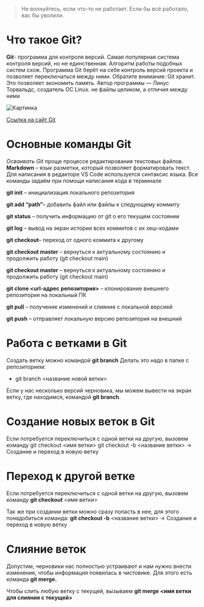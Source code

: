 >Не волнуйтесь, если что-то не работает. Если бы всё работало, вас бы уволили.


# Что такое Git? 

**Git**- программа для контроля версий. Cамая популярная система контроля
версий, но не единственная. Алгоритм
работы подобных систем схож.
Программа Git берёт на себя контроль версий
проекта и позволяет переключаться между
ними. Обратите внимание: Git хранит. Это позволяет
экономить память. Автор программы — Линус
Торвальдс, создатель ОС Linux.
не файлы
целиком, а отличия между ними 

![Картинка](git_1.jpg)

[Ссылка на сайт Git](https://git-scm.com/)



# Основные команды Git

*Осваивать Git* проще процессе редактирования текстовых файлов.  **Markdown** – язык разметки,
который позволяет форматировать текст. Для написания в редакторе VS Code используется
синтаксис языка.
Все команды задаём при помощи написания кода в терминале

**git init** – инициализация локального репозитория

**git add “path”**– добавить файл или файлы к следующему коммиту

**git status** – получить информацию от git о его текущем состоянии

**git log** – вывод на экран истории всех коммитов с их хеш-кодами

**git checkout**– переход от одного коммита к другому

**git checkout master** – вернуться к актуальному состоянию и продолжить работу (git checkout main)

**git checkout master** – вернуться к актуальному состоянию и продолжить работу (git checkout main)

**git clone <url-адрес репозитория>** – клонирование внешнего репозитория на  локальный ПК

**git pull** – получение изменений и слияние с локальной версией

**git push** – отправляет локальную версию репозитория на внешний



# Работа с ветками в Git 

Создать ветку можно командой **git branch**
Делать это надо в папке с репозиторием: 

+ git branch <название новой ветки>

Если у нас несколько версий черновика, мы
можем вывести на экран ветку, где находимся,
командой **git branch**.


# Создание новых веток в Git 

Если потребуется переключиться с одной ветки
на другую, вызовем команду git checkout <имя
ветки>
git checkout -b <название ветки> -> Создание и переход в новую ветку

# Переход к другой ветке 

Если потребуется переключиться с одной ветки
на другую, вызовем команду **git checkout** <имя
ветки>

Так же при создании ветки можно сразу попасть в  нее, для этого понадобиться команда: **git checkout -b** <название ветки> -> Создание и переход в новую ветку


# Слияние веток 

Допустим, черновики нас полностью устраивают и нам нужно внести изменения, чтобы
информация появилась в чистовике. Для этого есть команда **git merge.**

Чтобы слить любую ветку с текущей, вызываем
**git merge <имя ветки для слияния с текущей>**